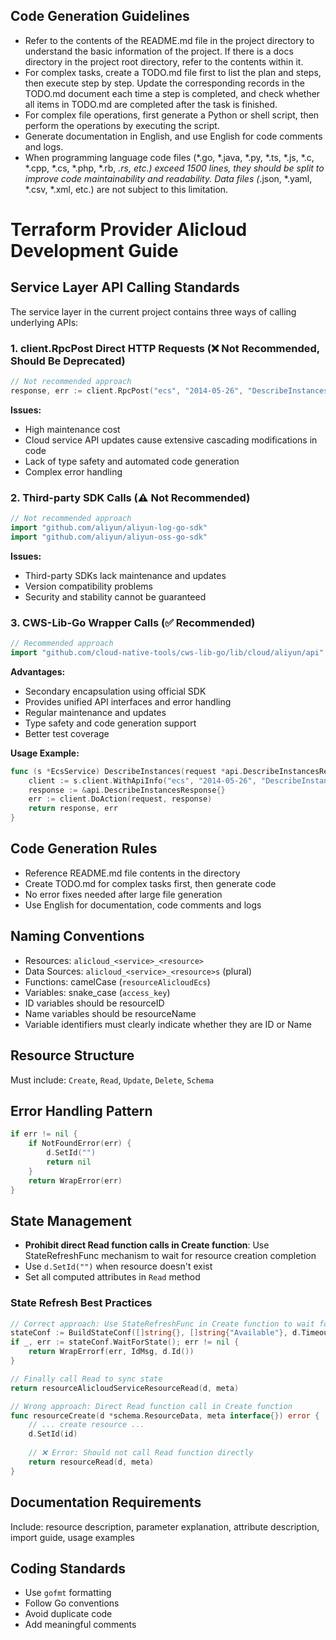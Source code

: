 ## Code Generation Guidelines
- Refer to the contents of the README.md file in the project directory to understand the basic information of the project. If there is a docs directory in the project root directory, refer to the contents within it.
- For complex tasks, create a TODO.md file first to list the plan and steps, then execute step by step. Update the corresponding records in the TODO.md document each time a step is completed, and check whether all items in TODO.md are completed after the task is finished.
- For complex file operations, first generate a Python or shell script, then perform the operations by executing the script.
- Generate documentation in English, and use English for code comments and logs.
- When programming language code files (*.go, *.java, *.py, *.ts, *.js, *.c, *.cpp, *.cs, *.php, *.rb, *.rs, etc.) exceed 1500 lines, they should be split to improve code maintainability and readability. Data files (*.json, *.yaml, *.csv, *.xml, etc.) are not subject to this limitation.

# Terraform Provider Alicloud Development Guide

## Service Layer API Calling Standards

The service layer in the current project contains three ways of calling underlying APIs:

### 1. client.RpcPost Direct HTTP Requests (❌ Not Recommended, Should Be Deprecated)
```go
// Not recommended approach
response, err := client.RpcPost("ecs", "2014-05-26", "DescribeInstances", parameters, "")
```
**Issues:**
- High maintenance cost
- Cloud service API updates cause extensive cascading modifications in code
- Lack of type safety and automated code generation
- Complex error handling

### 2. Third-party SDK Calls (⚠️ Not Recommended)
```go
// Not recommended approach
import "github.com/aliyun/aliyun-log-go-sdk"
import "github.com/aliyun/aliyun-oss-go-sdk"
```
**Issues:**
- Third-party SDKs lack maintenance and updates
- Version compatibility problems
- Security and stability cannot be guaranteed

### 3. CWS-Lib-Go Wrapper Calls (✅ Recommended)
```go
// Recommended approach
import "github.com/cloud-native-tools/cws-lib-go/lib/cloud/aliyun/api"
```
**Advantages:**
- Secondary encapsulation using official SDK
- Provides unified API interfaces and error handling
- Regular maintenance and updates
- Type safety and code generation support
- Better test coverage

**Usage Example:**
```go
func (s *EcsService) DescribeInstances(request *api.DescribeInstancesRequest) (*api.DescribeInstancesResponse, error) {
    client := s.client.WithApiInfo("ecs", "2014-05-26", "DescribeInstances")
    response := &api.DescribeInstancesResponse{}
    err := client.DoAction(request, response)
    return response, err
}
```

## Code Generation Rules
- Reference README.md file contents in the directory
- Create TODO.md for complex tasks first, then generate code
- No error fixes needed after large file generation
- Use English for documentation, code comments and logs

## Naming Conventions
- Resources: `alicloud_<service>_<resource>`
- Data Sources: `alicloud_<service>_<resource>s` (plural)
- Functions: camelCase (`resourceAlicloudEcs`)
- Variables: snake_case (`access_key`)
- ID variables should be resourceID
- Name variables should be resourceName
- Variable identifiers must clearly indicate whether they are ID or Name

## Resource Structure
Must include: `Create`, `Read`, `Update`, `Delete`, `Schema`

## Error Handling Pattern
```go
if err != nil {
    if NotFoundError(err) {
        d.SetId("")
        return nil
    }
    return WrapError(err)
}
```

## State Management
- **Prohibit direct Read function calls in Create function**: Use StateRefreshFunc mechanism to wait for resource creation completion
- Use `d.SetId("")` when resource doesn't exist
- Set all computed attributes in `Read` method

### State Refresh Best Practices
```go
// Correct approach: Use StateRefreshFunc in Create function to wait for resource readiness
stateConf := BuildStateConf([]string{}, []string{"Available"}, d.Timeout(schema.TimeoutCreate), 5*time.Second, service.ResourceStateRefreshFunc(id, []string{}))
if _, err := stateConf.WaitForState(); err != nil {
    return WrapErrorf(err, IdMsg, d.Id())
}

// Finally call Read to sync state
return resourceAlicloudServiceResourceRead(d, meta)
```

```go
// Wrong approach: Direct Read function call in Create function
func resourceCreate(d *schema.ResourceData, meta interface{}) error {
    // ... create resource ...
    d.SetId(id)
    
    // ❌ Error: Should not call Read function directly
    return resourceRead(d, meta)
}
```

## Documentation Requirements
Include: resource description, parameter explanation, attribute description, import guide, usage examples

## Coding Standards
- Use `gofmt` formatting
- Follow Go conventions
- Avoid duplicate code
- Add meaningful comments

